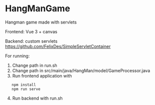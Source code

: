 # HangManGame

Hangman game made with servlets

Frontend: Vue 3 + canvas

Backend: custom servlets https://github.com/FelixDes/SimpleServletContainer

For running:

1. Change path in run.sh
2. Change path in src/main/java/HangMan/model/GameProcessor.java
3. Run frontend application with
```
   npm install
   npm run serve
```
4. Run backend with run.sh 